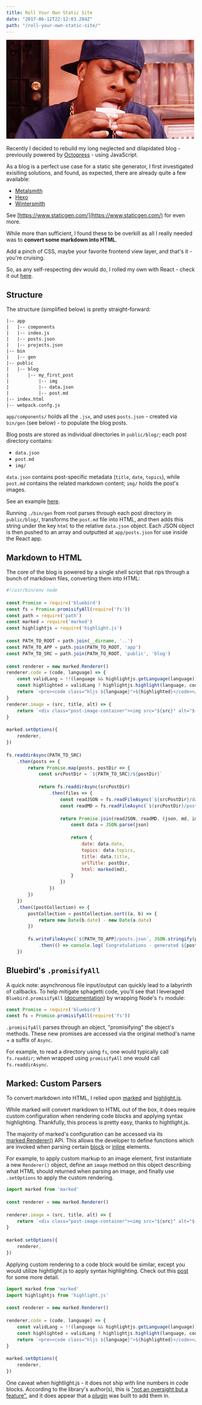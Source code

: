 ```yaml
---
title: Roll Your Own Static Site
date: "2017-06-12T22:12:03.284Z"
path: "/roll-your-own-static-site/"
---
```


![rolling on friday](./rolling.gif)


Recently I decided to rebuild my long neglected and dilapidated blog - previously powered by [Octopress](http://octopress.org/) - using JavaScript.

As a blog is a perfect use case for a static site generator, I first investigated exisiting solutions, and found, as expected, there are already quite a few available:

- [Metalsmith](http://www.metalsmith.io/)
- [Hexo](https://hexo.io/)
- [Wintersmith](http://wintersmith.io/)

See [https://www.staticgen.com/](https://www.staticgen.com/) for even more.

While more than sufficient, I found these to be overkill as all I really needed was to __convert some markdown into HTML__.

Add a pinch of CSS, maybe your favorite frontend view layer, and that's it - you're cruising.

So, as any self-respecting dev would do, I rolled my own with React - check it out [here](https://github.com/cheshireoctopus/cheshireoctopus.github.io).

## Structure

The structure (simplified below) is pretty straight-forward:

```
|-- app
|	|-- components
|	|-- index.js
|	|-- posts.json
|	|-- projects.json
|-- bin
|	|-- gen
|-- public
|	|-- blog
|		|-- my_first_post
|			|-- img
|			|-- data.json
|			|-- post.md
|-- index.html
|-- webpack.confg.js
```

`app/components/` holds all the `.jsx`, and uses `posts.json` - created via `bin/gen` (see below) - to populate the blog posts.

Blog posts are stored as individual directories in `public/blog/`; each post directory contains:

- `data.json`
- `post.md`
- `img/`

`data.json` contains post-specific metadata (`title`, `date`, `topics`), while `post.md` contains the related markdown content; `img/` holds the post's images.

See an example [here](https://github.com/cheshireoctopus/cheshireoctopus.github.io/tree/master/public/blog/twilio_on_rails_sms_basics).

Running `./bin/gen` from root parses through each post directory in `public/blog/`, transforms the `post.md` file into HTML, and then adds this string under the key `html` to the relative `data.json` object. Each JSON object is then pushed to an array and outputted at `app/posts.json` for use inside the React app.

## Markdown to HTML

The core of the blog is powered by a single shell script that rips through a bunch of markdown files, converting them into HTML:

```javascript
#!/usr/bin/env node

const Promise = require('bluebird')
const fs = Promise.promisifyAll(require('fs'))
const path = require('path')
const marked = require('marked')
const highlightjs = require('highlight.js')

const PATH_TO_ROOT = path.join(__dirname, '..')
const PATH_TO_APP = path.join(PATH_TO_ROOT, 'app')
const PATH_TO_SRC = path.join(PATH_TO_ROOT, 'public', 'blog')

const renderer = new marked.Renderer()
renderer.code = (code, language) => {
	const validLang = !!(language && highlightjs.getLanguage(language))
	const highlighted = validLang ? highlightjs.highlight(language, code).value : code
	return `<pre><code class="hljs ${language}">${highlighted}</code></pre>`
}
renderer.image = (src, title, alt) => {
	return `<div class="post-image-container"><img src="${src}" alt="${alt}"/></div>`
}

marked.setOptions({
	renderer,
})

fs.readdirAsync(PATH_TO_SRC)
	.then(posts => {
		return Promise.map(posts, postDir => {
			const srcPostDir = `${PATH_TO_SRC}/${postDir}`

			return fs.readdirAsync(srcPostDir)
				.then(files => {
					const readJSON = fs.readFileAsync(`${srcPostDir}/data.json`, 'utf8')
					const readMD = fs.readFileAsync(`${srcPostDir}/post.md`, 'utf8')

					return Promise.join(readJSON, readMD, (json, md, imgs) => {
						const data = JSON.parse(json)

						return {
							date: data.date,
							topics: data.topics,
							title: data.title,
							urlTitle: postDir,
							html: marked(md),
						}
					})
				})
		})
	})
	.then((postCollection) => {
		postCollection = postCollection.sort((a, b) => {
			return new Date(b.date) - new Date(a.date)
		})

		fs.writeFileAsync(`${PATH_TO_APP}/posts.json`, JSON.stringify(postCollection))
			.then(() => console.log(`Congratulations - generated ${postCollection.length} posts.`))
	})
```

## Bluebird's `.promisifyAll`

A quick note: asynchronous file input/output can quickly lead to a labyrinth of callbacks. To help mitigate sphagetti code, you'll see that I leveraged `Bluebird.promisifyAll` ([documentation](http://bluebirdjs.com/docs/api/promise.promisifyall.html)) by wrapping Node's `fs` module:

```javascript
const Promise = require('bluebird')
const fs = Promise.promisifyAll(require('fs'))
```

`.promisifyAll` parses through an object, "promisifying" the object's methods. These new promises are accessed via the original method's name + a suffix of `Async`.

For example, to read a directory using `fs`, one would typically call `fs.readdir`; when wrapped using `promisifyAll` one would call `fs.readdirAsync`.

## Marked: Custom Parsers

To convert markdown into HTML, I relied upon [marked](https://github.com/chjj/marked) and [highlight.js](https://highlightjs.org/).

While marked will convert markdown to HTML out of the box, it does require custom configuration when rendering code blocks and applying syntax highlighting. Thankfully, this process is pretty easy, thanks to hightlight.js.

The majority of marked's configuration can be accessed via its [marked.Renderer()](https://github.com/chjj/marked#renderer) API. This allows the developer to define functions which are invoked when parsing certain [block](https://github.com/chjj/marked#block-level-renderer-methods) or [inline](https://github.com/chjj/marked#inline-level-renderer-methods) elements.

For example, to apply custom markup to an image element, first instantiate a new `Renderer()` object, define an `image` method on this object describing what HTML should returned when parsing an image, and finally use `.setOptions` to apply the custom rendering.

```javascript
import marked from 'marked'

const renderer = new marked.Renderer()

renderer.image = (src, title, alt) => {
	return `<div class="post-image-container"><img src="${src}" alt="${alt}"/></div>`
}

marked.setOptions({
	renderer,
})
```

Applying custom rendering to a code block would be similar, except you would utilize hightlight.js to apply syntax highlighting. Check out this [post](http://shuheikagawa.com/blog/2015/09/21/using-highlight-js-with-marked/) for some more detail.

```javascript
import marked from 'marked'
import highlightjs from 'highlight.js'

const renderer = new marked.Renderer()

renderer.code = (code, language) => {
	const validLang = !!(language && highlightjs.getLanguage(language))
	const highlighted = validLang ? highlightjs.highlight(language, code).value : code
	return `<pre><code class="hljs ${language}">${highlighted}</code></pre>`
}

marked.setOptions({
	renderer,
})
```

One caveat when hightlight.js - it does not ship with line numbers in code blocks. According to the library's author(s), this is ["not an oversight but a feature"](http://highlightjs.readthedocs.io/en/latest/line-numbers.html), and it does appear that a [plugin](https://github.com/wcoder/highlightjs-line-numbers.js/) was built to add them in.
